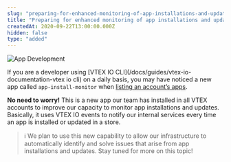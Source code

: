 ```yaml
---
slug: "preparing-for-enhanced-monitoring-of-app-installations-and-updates"
title: "Preparing for enhanced monitoring of app installations and updates"
createdAt: 2020-09-22T13:00:00.000Z
hidden: false
type: "added"
---
```


![App Development](https://cdn.jsdelivr.net/gh/vtexdocs/dev-portal-content@main/images/preparing-for-enhanced-monitoring-of-app-installations-and-updates-0.png)

If you are a developer using [VTEX IO CLI](/docs/guides/vtex-io-documentation-vtex io cli) on a daily basis, you may have noticed a new app called `app-install-monitor` when [listing an account’s apps](/docs/guides/vtex-io-documentation-listing-an-accounts-apps).

**No need to worry!** This is a new app our team has installed in all VTEX accounts to improve our capacity to monitor app installations and updates. Basically, it uses VTEX IO events to notify our internal services every time an app is installed or updated in a store.

> ℹ️️ We plan to use this new capability to allow our infrastructure to automatically identify and solve issues that arise from app installations and updates. Stay tuned for more on this topic!
